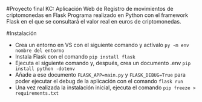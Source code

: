 #Proyecto final KC: Aplicación Web de Registro de movimientos de criptomonedas en Flask
Programa realizado en Python con el framework Flask en el que se consultará el valor real en euros de criptomonedas.

#Instalación
- Crea un entorno en VS con el siguiente comando y actívalo
``` py -m env nombre del entorno ```
- Instala Flask con el comando
```pip install flask```
- Ejecuta el siguiente comando y, después, crea un documento .env
```pip install python -dotenv```
- Añade a ese documento ``` FLASK_APP=main.py ``` y ```FLASK_DEBUG=True``` para poder ejecutar el debug de la aplicación con el comando ``` flask run ```
- Una vez realizada la instalación inicial, ejecuta el comando 
```pip freeze > requirements.txt```
